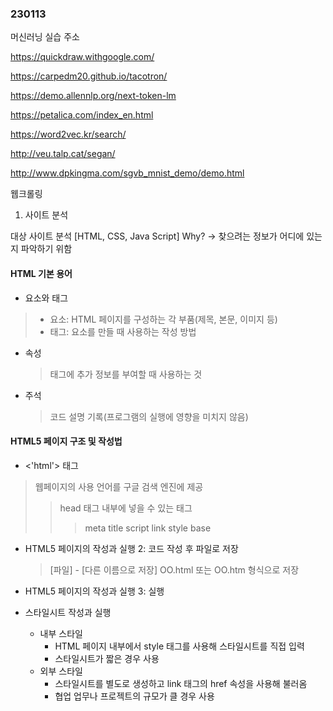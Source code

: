 ### 230113

머신러닝 실습 주소

https://quickdraw.withgoogle.com/

https://carpedm20.github.io/tacotron/

https://demo.allennlp.org/next-token-lm

https://petalica.com/index_en.html

https://word2vec.kr/search/

http://veu.talp.cat/segan/

http://www.dpkingma.com/sgvb_mnist_demo/demo.html

웹크롤링
1. 사이트 분석


대상 사이트 분석 [HTML, CSS, Java Script]
Why? -> 찾으려는 정보가 어디에 있는지 파악하기 위함


#### HTML 기본 용어
- 요소와 태그
 > - 요소: HTML 페이지를 구성하는 각 부품(제목, 본문, 이미지 등)
 > - 태그: 요소를 만들 때 사용하는 작성 방법
- 속성
  > 태그에 추가 정보를 부여할 때 사용하는 것
- 주석
  > 코드 설명 기록(프로그램의 실행에 영향을 미치지 않음)

#### HTML5 페이지 구조 및 작성법
- <'html'> 태그
 > 웹페이지의 사용 언어를 구글 검색 엔진에 제공
 >> head 태그 내부에 넣을 수 있는 태그
 >>> meta title script link style base

- HTML5 페이지의 작성과 실행 2: 코드 작성 후 파일로 저장
  > [파일] - [다른 이름으로 저장]
  > OO.html 또는 OO.htm 형식으로 저장

- HTML5 페이지의 작성과 실행 3: 실행

- 스타일시트 작성과 실행
  - 내부 스타일
    - HTML 페이지 내부에서 style 태그를 사용해 스타일시트를 직접 입력
    - 스타일시트가 짧은 경우 사용
  - 외부 스타일
    - 스타일시트를 별도로 생성하고 link 태그의 href 속성을 사용해 불러옴
    - 협업 업무나 프로젝트의 규모가 클 경우 사용


